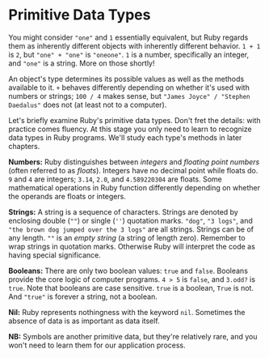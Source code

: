 # Primitive Data Types

You might consider `"one"` and `1` essentially equivalent, but Ruby regards them
as inherently different objects with inherently different behavior. `1 + 1` is
`2`, but `"one" + "one"` is `"oneone"`. `1` is a number, specifically an
integer, and `"one"` is a string. More on those shortly!

An object's type determines its possible values as well as the methods available
to it. `+` behaves differently depending on whether it's used with numbers or
strings; `100 / 4` makes sense, but `"James Joyce" / "Stephen Daedalus"` does
not (at least not to a computer).

Let's briefly examine Ruby's primitive data types. Don't fret the details: with
practice comes fluency. At this stage you only need to learn to recognize data
types in Ruby programs. We'll study each type's methods in later chapters.

**Numbers:** Ruby distinguishes between _integers_ and _floating point numbers_ (often
referred to as _floats_). Integers have no decimal point while floats do. `9`
and `4` are integers; `3.14`, `2.0`, and `4.589220304` are floats. Some
mathematical operations in Ruby function differently depending on whether the
operands are floats or integers.

**Strings:** A string is a sequence of characters. Strings are denoted by enclosing double (`""`)
or single (`''`) quotation marks. `"dog"`, `"3 logs"`, and `"the brown dog
jumped over the 3 logs"` are all strings. Strings can be of any length. `""` is
an _empty string_ (a string of length zero). Remember to wrap strings in quotation
marks. Otherwise Ruby will interpret the code as having special significance.

**Booleans:** There are only two boolean values: `true` and `false`. Booleans provide the core
logic of computer programs. `4 > 5` is `false`, and `3.odd?` is `true`. Note
that booleans are case sensitive. `true` is a boolean, `True` is not. And
`"true"` is forever a string, not a boolean.

**Nil:** Ruby represents nothingness with the keyword `nil`. Sometimes the absence of data is as
important as data itself.

**NB:** Symbols are another primitive data, but they're relatively rare, and you won't
 need to learn them for our application process.
